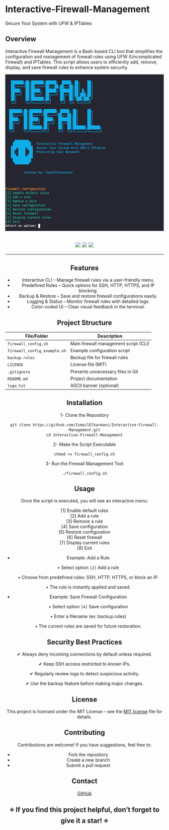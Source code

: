 # Interactive-Firewall-Management

Secure Your System with UFW & IPTables

## Overview

Interactive Firewall Management is a Bash-based CLI tool that simplifies the configuration and management of firewall rules using UFW (Uncomplicated Firewall) and IPTables. This script allows users to efficiently add, remove, display, and save firewall rules to enhance system security.  

<img src="FIEPAW_FIEFALL.png" float="center">
<center>
<h2><img src="https://img.shields.io/badge/Author-IsmailElkarmani-blueviolet"/>
  <img src="https://img.shields.io/badge/Tool-FIEPAW_FIEFALL-red"/>
  <img src="https://img.shields.io/badge/Made%20with-%20bash-yellowgreen"/>
  </h2>
  <hr>
  
## Features

- Interactive CLI – Manage firewall rules via a user-friendly menu.
- Predefined Rules – Quick options for SSH, HTTP, HTTPS, and IP blocking.
- Backup & Restore – Save and restore firewall configurations easily.
- Logging & Status – Monitor firewall rules with detailed logs.
- Color-coded UI – Clear visual feedback in the terminal.

## Project Structure

| File/Folder                 | Description                                   |
|-----------------------------|-----------------------------------------------|
| `firewall_config.sh`        | Main firewall management script (CLI)        |
| `firewall_config_example.sh`| Example configuration script                 |
| `backup.rules`              | Backup file for firewall rules               |
| `LICENSE`                   | License file (MIT)                           |
| `.gitignore`                | Prevents unnecessary files in Git            |
| `README.md`                 | Project documentation                        |
| `logo.txt`                  | ASCII banner (optional)                      |
## Installation

1- Clone the Repository
```
git clone https://github.com/IsmailElkarmani/Interactive-Firewall-Management.git
cd Interactive-Firewall-Management
```
2- Make the Script Executable
```
chmod +x firewall_config.sh
```
3- Run the Firewall Management Tool
```
./firewall_config.sh
```
## Usage

Once the script is executed, you will see an interactive menu:

[1] Enable default rules  
[2] Add a rule  
[3] Remove a rule  
[4] Save configuration  
[5] Restore configuration  
[6] Reset firewall  
[7] Display current rules  
[8] Exit  

- Example: Add a Rule   

	• Select option `[2]` Add a rule

	• Choose from predefined rules: SSH, HTTP, HTTPS, or block an IP.

	• The rule is instantly applied and saved.

- Example: Save Firewall Configuration

	• Select option `[4]` Save configuration

	• Enter a filename (ex: backup.rules)

	• The current rules are saved for future restoration.

## Security Best Practices

✔ Always deny incoming connections by default unless required.

✔ Keep SSH access restricted to known IPs.

✔ Regularly review logs to detect suspicious activity.

✔ Use the backup feature before making major changes.

## License

This project is licensed under the MIT License – see the [MIT license](LICENSE) file for details.

## Contributing

Contributions are welcome! If you have suggestions, feel free to:
  - Fork the repository
  - Create a new branch
  - Submit a pull request

## Contact
[GitHub](https://github.com/IsmailElkarmani)

## ⭐ If you find this project helpful, don’t forget to give it a star! ⭐
